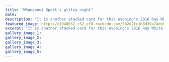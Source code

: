 ```yaml
---
title: "Whanganui Sport's glitzy night"
date: 
description: "It is another stacked card for this evening's 2016 Ray White Whanganui Sports Awards at the Wanganui Racecourse. WHS students/former students and teachers are amongst the nominees..."
featured_image: http://c1940652.r52.cf0.rackcdn.com/582e2fc1b8d39a7ade0002a2/Silver-plate-of-award-chron-18-Nov-2016.jpg
excerpt: "It is another stacked card for this evening's 2016 Ray White Whanganui Sports Awards at the Wanganui Racecourse. WHS students/former students and teachers are amongst the nominees..."
gallery_image_1: 
gallery_image_2: 
gallery_image_3: 
gallery_image_4: 
gallery_image_5: 
---
```

